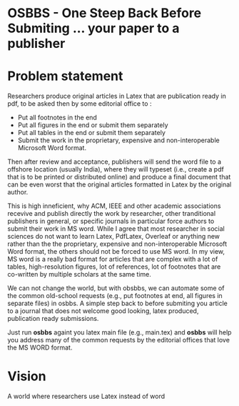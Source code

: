 # OSBBS - One Steep Back Before Submiting ... your paper to a publisher 

# Problem statement
Researchers produce original articles in Latex that are publication ready in pdf,  to be asked then by some editorial office to : 
* Put all footnotes in the end 
* Put all figures in the end or submit them separately  
* Put all tables in the end or submit them separately 
* Submit the work in the proprietary, expensive and  non-interoperable Microsoft Word format.  
  
Then after review and acceptance, publishers will send the word file to a offshore location (usually India),
where they will typeset (i.e., create a pdf that is to be printed or distributed online) and produce a final document 
that can be even worst that the original articles formatted in Latex by the original author. 

This is high inneficient, why ACM, IEEE and other academic associations recevive and publish directly the work by researcher, other tranditional publishers in general, 
or specific journals in particular force authors to submit their work in MS word. While I agree that most researcher in social sciences do not want to learn Latex, PdfLatex, Overleaf
or anything new rather than the the proprietary, expensive and  non-interoperable Microsoft Word format, the others should not be forced to use MS word. In my view, MS word is a really 
bad format for articles that are complex with a lot of tables, high-resolution figures, lot of references, lot of footnotes that are co-written by multiple scholars at the same time. 

We can not change the world, but with obsbbs, we can automate  some of the common old-school requests (e.g., put footnotes at end, all figures in separate files) in osbbs. A simple 
step back to before submiting you article to a journal that does not welcome good looking, latex produced, publication ready submissions. 

Just run **osbbs** againt you latex main file (e.g., main.tex) and **osbbs** will help you address many of the common requests by the editorial offices that love the MS WORD format.   

# Vision

A world where researchers use Latex instead of word  

